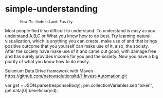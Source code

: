 # simple-understanding
           How To Understand Easily
Most people find it so difficult to understand.
To understand is easy as you understand A,B,C
or What you know how to do best.
 Try learning natural visualization, which is 
anything you can create, make use of and that 
brings positive outcome that you yourself can
make use of it, also, the society. After the 
society have make use of it and came out good,
with damage free and has surely provides income
for you and the society. Now you have a big 
piority of what you know how to do easily.

Selenium Data Drive framework with Maven
https://github.com/netowsolutionsltd/I-Invest-Automation.git

var get = JSON.parse(responseBody);
pm.collectionVariables.set("token", get.data[0].beneficiaryId);
